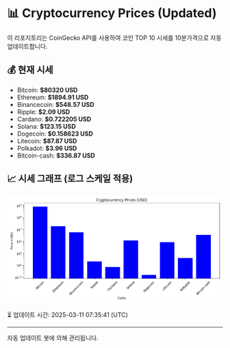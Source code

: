
# 📊 Cryptocurrency Prices (Updated)

이 리포지토리는 CoinGecko API를 사용하여 코인 TOP 10 시세를 10분가격으로 자동 업데이트합니다.

## 💰 현재 시세
- Bitcoin: **$80320 USD**
- Ethereum: **$1894.91 USD**
- Binancecoin: **$548.57 USD**
- Ripple: **$2.09 USD**
- Cardano: **$0.722205 USD**
- Solana: **$123.15 USD**
- Dogecoin: **$0.158623 USD**
- Litecoin: **$87.87 USD**
- Polkadot: **$3.96 USD**
- Bitcoin-cash: **$336.87 USD**

## 📈 시세 그래프 (로그 스케일 적용)
![Crypto Prices](crypto_prices.png)

⏳ 업데이트 시간: 2025-03-11 07:35:41 (UTC)

---
자동 업데이트 봇에 의해 관리됩니다.

